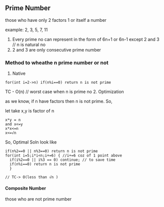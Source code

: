 ## Prime Number

those who have only 2 factors 1 or itself a number

example: 2, 3, 5, 7, 11

1. Every prime no can represent in the form of 6n+1 or 6n-1 except 2 and 3 // n is natural no
2. 2 and 3 are only consecutive prime number

### Method to wheathe n prime number or not

1. Native
```
for(int i=2->n) if(n%i==0) return n is not prime
```
TC - O(n) // worst case when n is prime no
2. Optimization

as we know, if n have factors then n is not prime. So,

let take x,y is factor of n
```
x*y = n
and x<=y
x*x<=n
x<=√n
```
So, Optimal Soln look like
```
if(n%2==0 || n%3==0) return n is not prime
for(int i=5;i*i<n;i+=6) { //i+=6 coz of 1 point above
  if(i%2==0 || i%3 == 0) continue; // to save time
  if(n%i==0) return n is not prime
  }

// TC-> O(less than √n )
```




#### Composite Number 
those who are not prime number
